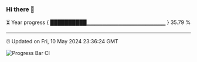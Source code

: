 ### Hi there 👋

⏳ Year progress { ██████████▁▁▁▁▁▁▁▁▁▁▁▁▁▁▁▁▁▁▁▁ } 35.79 %

---

⏰ Updated on Fri, 10 May 2024 23:36:24 GMT

![Progress Bar CI](https://github.com/IshwaranRudhara/GIT-ACTION/workflows/Progress%20Bar%20CI/badge.svg)
